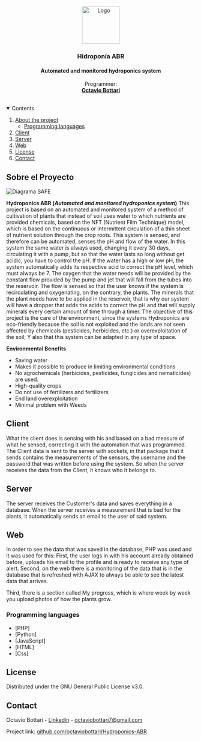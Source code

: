 <!--
*** Thanks for checking out the Best-README-Template. If you have a suggestion
*** that would make this better, please fork the repo and create a pull request
*** or simply open an issue with the tag "enhancement".
*** Thanks again! Now go create something AMAZING! :D
-->



<!-- PROJECT SHIELDS -->
<!--
*** I'm using markdown "reference style" links for readability.
*** Reference links are enclosed in brackets [ ] instead of parentheses ( ).
*** See the bottom of this document for the declaration of the reference variables
*** for contributors-url, forks-url, etc. This is an optional, concise syntax you may use.
*** https://www.markdownguide.org/basic-syntax/#reference-style-links
-->




<!-- PROJECT LOGO -->
<br/>
<p align="center">
  <a href="https://github.com/impatrq/safe">
    <img src="https://i.imgur.com/FX6p4Nv.png" alt="Logo" width="100" height="100">
  </a>

  <h3 align="center">Hidroponía ABR </h3>
  <h4 align="center">Automated and monitored hydroponics system</h4>

  <p align="center">
    Programmer:
    <br />
    <a href="www.linkedin.com/in/octavio-bottari"><strong>Octavio Bottari</strong></a>
    <br />
    <br />
  </p>
</p>


<!-- TABLE OF CONTENTS -->
<details open="open">
  <summary>Contents</summary>
  <ol>
    <li>
      <a href="#sobre-el-proyecto">About the project</a>
      <ul>
        <li><a href="#languages">Programming languages</a></li>
      </ul>
    </li>
    <li>
      <a href="#client">Client</a>
      </li>
      <li>
      <a href="#server">Server</a>
      </li>
      <li>
      <a href="#web">Web</a>
      </li>
    <!-- <li>
      <a href="#getting-started">Getting Started</a>
      <ul>
        <li><a href="#prerequisites">Prerequisites</a></li>
        <li><a href="#installation">Installation</a></li>
      </ul>
    </li> -->
    <li><a href="#licencia">License</a></li>
    <li><a href="#contacto">Contact</a></li>
    <!-- <li><a href="#agradecimientos">Agradecimientos</a></li> -->
  </ol>
</details>



<!-- ABOUT THE PROJECT -->
## Sobre el Proyecto

![Diagrama SAFE](media/SAFE%20Diagram.png)

**Hydroponics ABR (*Automated and monitored hydroponics system*)** This project is based on an automated and monitored system of a method of
cultivation of plants that instead of soil uses water to which nutrients are provided
chemicals, based on the NFT (Nutrient Film Technique) model, which is based on the
continuous or intermittent circulation of a thin sheet of nutrient solution through the
crop roots.
This system is sensed, and therefore can be automated, senses the pH and flow
of the water. In this system the same water is always used, changing it every 30 days,
circulating it with a pump, but so that the water lasts so long without
get acidic, you have to control the pH. If the water has a high or low pH, the system automatically adds its respective acid to correct the pH level, which must always be 7. The oxygen that the water needs will be provided by the constant flow provided by the
pump and jet that will fall from the tubes into the reservoir. The flow is sensed so that the user knows if the system is recirculating and oxygenating, on the contrary, the
plants. The minerals that the plant needs have to be applied in the reservoir, that is why our system will have a dropper that adds the acids to correct the pH and that will supply minerals every certain amount of time through a timer.
The objective of this project is the care of the environment, since the systems
Hydroponics are eco-friendly because the soil is not exploited and the lands are not seen
affected by chemicals (pesticides, herbicides, etc.) or overexploitation of the soil; Y
also that this system can be adapted in any type of space.


**Environmental Benefits**
* Saving water
* Makes it possible to produce in limiting environmental conditions
* No agrochemicals (herbicides, pesticides, fungicides and nematicides) are used.
* High-quality crops
* Do not use of fertilizers and fertilizers
* End land overexploitation
* Minimal problem with Weeds


## Client
What the client does is sensing with his and based on a bad measure of what he sensed, correcting it with the automation that was programmed. The Client data is sent to the server with sockets, in that package that it sends contains the measurements of the sensors, the username and the password that was written before using the system. So when the server receives the data from the Client, it knows who it belongs to.

## Server
The server receives the Customer's data and saves everything in a database.
When the server receives a measurement that is bad for the plants, it automatically sends an email to the user of said system.

## Web
In order to see the data that was saved in the database, PHP was used and it was used for this:
First, the user logs in with his account already obtained before, uploads his email to the profile and is ready to receive any type of alert.
Second, on the web there is a monitoring of the data that is in the database that is refreshed with AJAX to always be able to see the latest data that arrives.

Third, there is a section called My progress, which is where week by week you upload photos of how the plants grow.


### Programming languages


* [PHP]
* [Python]
* [JavaScript]
* [HTML]
* [Css]



<!-- GETTING STARTED -->
<!-- ## Getting Started
This is an example of how you may give instructions on setting up your project locally.
To get a local copy up and running follow these simple example steps.
### Prerequisites
This is an example of how to list things you need to use the software and how to install them.
* npm
  ```sh
  npm install npm@latest -g
  ```
### Installation
1. Get a free API Key at [https://example.com](https://example.com)
2. Clone the repo
   ```sh
   git clone https://github.com/your_username_/Project-Name.git
   ```
3. Install NPM packages
   ```sh
   npm install
   ```
4. Enter your API in `config.js`
   ```JS
   const API_KEY = 'ENTER YOUR API';
   ``` -->
<!-- LICENSE -->
## License

Distributed under the GNU General Public License v3.0.

<!-- CONTACTO -->
## Contact

Octavio Bottari - [Linkedin](https://www.linkedin.com/in/octavio-bottari/) - octaviobottari7@gmail.com

Project link: [github.com/octaviobottari/Hydroponics-ABR](https://github.com/octaviobottari/Hydroponics-ABR)



<!-- ACKNOWLEDGEMENTS -->
<!-- ## Acknowledgements
* [GitHub Emoji Cheat Sheet](https://www.webpagefx.com/tools/emoji-cheat-sheet)
* [Img Shields](https://shields.io)
* [Choose an Open Source License](https://choosealicense.com)
* [GitHub Pages](https://pages.github.com)
* [Animate.css](https://daneden.github.io/animate.css)
* [Loaders.css](https://connoratherton.com/loaders)
* [Slick Carousel](https://kenwheeler.github.io/slick)
* [Smooth Scroll](https://github.com/cferdinandi/smooth-scroll)
* [Sticky Kit](http://leafo.net/sticky-kit)
* [JVectorMap](http://jvectormap.com)
* [Font Awesome](https://fontawesome.com)
 -->




<!-- MARKDOWN LINKS & IMAGES -->
<!-- https://www.markdownguide.org/basic-syntax/#reference-style-links -->
[contributors-shield]: https://img.shields.io/github/contributors/othneildrew/Best-README-Template.svg?style=for-the-badge
[contributors-url]: https://github.com/othneildrew/Best-README-Template/graphs/contributors
[forks-shield]: https://img.shields.io/github/forks/othneildrew/Best-README-Template.svg?style=for-the-badge
[forks-url]: https://github.com/othneildrew/Best-README-Template/network/members
[stars-shield]: https://img.shields.io/github/stars/othneildrew/Best-README-Template.svg?style=for-the-badge
[stars-url]: https://github.com/othneildrew/Best-README-Template/stargazers
[issues-shield]: https://img.shields.io/github/issues/othneildrew/Best-README-Template.svg?style=for-the-badge
[issues-url]: https://github.com/othneildrew/Best-README-Template/issues
[license-shield]: https://img.shields.io/github/license/othneildrew/Best-README-Template.svg?style=for-the-badge
[license-url]: https://github.com/othneildrew/Best-README-Template/blob/master/LICENSE.txt
[linkedin-shield]: https://img.shields.io/badge/-LinkedIn-black.svg?style=for-the-badge&logo=linkedin&colorB=555
[linkedin-url]: https://linkedin.com/in/othneildrew